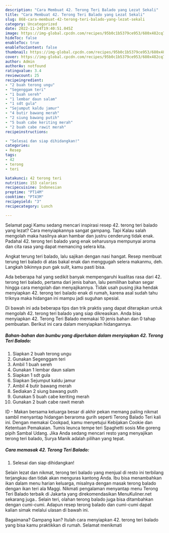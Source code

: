```yaml
---
description: "Cara Membuat 42. Terong Teri Balado yang Lezat Sekali"
title: "Cara Membuat 42. Terong Teri Balado yang Lezat Sekali"
slug: 868-cara-membuat-42-terong-teri-balado-yang-lezat-sekali
category: Uncategorized
date: 2022-11-24T19:40:51.045Z
image: https://img-global.cpcdn.com/recipes/95b0c1b5379ce953/680x482cq70/42-terong-teri-balado-foto-resep-utama.jpg
hideToc: false
enableToc: true
enableTocContent: false
thumbnail: https://img-global.cpcdn.com/recipes/95b0c1b5379ce953/680x482cq70/42-terong-teri-balado-foto-resep-utama.jpg
cover: https://img-global.cpcdn.com/recipes/95b0c1b5379ce953/680x482cq70/42-terong-teri-balado-foto-resep-utama.jpg
author: Admin
authorAv: notfound
ratingvalue: 3.4
reviewcount: 25
recipeingredient:
- "2 buah terong ungu"
- "Segenggam teri"
- "1 buah sereh"
- "1 lembar daun salam"
- "1 sdt gula"
- "Sejumput kaldu jamur"
- "4 butir bawang merah"
- "2 siung bawang putih"
- "5 buah cabe keriting merah"
- "2 buah cabe rawit merah"
recipeinstructions:

- "Selesai dan siap dihidangkan!"
categories:
- Resep
tags:
- 42
- terong
- teri

katakunci: 42 terong teri 
nutrition: 153 calories
recipecuisine: Indonesian
preptime: "PT14M"
cooktime: "PT43M"
recipeyield: "3"
recipecategory: Lunch

---
```



Selamat pagi Kamu sedang mencari inspirasi resep 42. terong teri balado yang lezat? Cara menyiapkannya sangat gampang. Tapi Kalau salah mengolah maka hasilnya akan hambar dan justru cenderung tidak enak. Padahal 42. terong teri balado yang enak seharusnya mempunyai aroma dan cita rasa yang dapat memancing selera kita.


Angkat terung teri balado, lalu sajikan dengan nasi hangat. Resep membuat terung teri balado di atas bakal enak dan menggugah selera makanmu, deh. Langkah bikinnya pun gak sulit, kamu pasti bisa.

Ada beberapa hal yang sedikit banyak mempengaruhi kualitas rasa dari 42. terong teri balado, pertama dari jenis bahan, lalu pemilihan bahan segar hingga cara mengolah dan menyajikannya. Tidak usah pusing jika hendak menyiapkan 42. terong teri balado enak di rumah, karena asal sudah tahu triknya maka hidangan ini mampu jadi suguhan spesial.


Di bawah ini ada beberapa tips dan trik praktis yang dapat diterapkan untuk mengolah 42. terong teri balado yang siap dikreasikan. Anda bisa menyiapkan 42. Terong Teri Balado memakai 10 jenis bahan dan 0 tahap pembuatan. Berikut ini cara dalam menyiapkan hidangannya.

<!--inarticleads1-->

##### Bahan-bahan dan bumbu yang diperlukan dalam menyiapkan 42. Terong Teri Balado:

1. Siapkan 2 buah terong ungu
1. Gunakan Segenggam teri
1. Ambil 1 buah sereh
1. Gunakan 1 lembar daun salam
1. Siapkan 1 sdt gula
1. Siapkan Sejumput kaldu jamur
1. Ambil 4 butir bawang merah
1. Sediakan 2 siung bawang putih
1. Gunakan 5 buah cabe keriting merah
1. Gunakan 2 buah cabe rawit merah


ID - Makan bersama keluarga besar di akhir pekan memang paling nikmat sambil menyantap hidangan beraroma gurih seperti Terong Balado Teri kali ini. Dengan memakai Cookpad, kamu menyetujui Kebijakan Cookie dan Ketentuan Pemakaian. Tumis leunca tempe teri Spaghetti sosis Mie goreng pipih Sambal Udang. Jika Anda sedang mencari resto yang menyajikan terong teri balado, Surya Manik adalah pilihan yang tepat. 

<!--inarticleads2-->

##### Cara memasak 42. Terong Teri Balado:


1. Selesai dan siap dihidangkan!

Selain lezat dan nikmat, terong teri balado yang menjual di resto ini terbilang terjangkau dan tidak akan menguras kantong Anda. Ibu bisa menambahkan ikan dalam menu harian keluarga, misalnya dengan masak terong balado dengan ikan teri ala Maggi. Nikmati pengalaman menyantap menu Terong Teri Balado terbaik di Jakarta yang direkomendasikan MenuKuliner.net sekarang juga.. Selain teri, olahan terong balado juga bisa ditambahkan dengan cumi-cumi. Adapun resep terong balado dan cumi-cumi dapat kalian simak melalui ulasan di bawah ini. 

Bagaimana? Gampang kan? Itulah cara menyiapkan 42. terong teri balado yang bisa kamu praktikkan di rumah. Selamat menikmati
